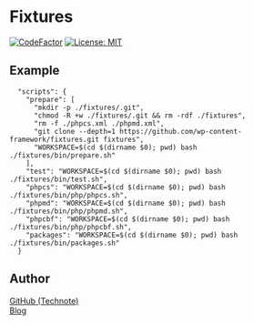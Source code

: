 # Fixtures

[![CodeFactor](https://www.codefactor.io/repository/github/wp-content-framework/fixtures/badge)](https://www.codefactor.io/repository/github/wp-content-framework/fixtures)
[![License: MIT](https://img.shields.io/badge/License-MIT-blue.svg)](https://github.com/technote-space/jquery.marker-animation/blob/master/LICENSE)

<!-- START doctoc -->
<!-- END doctoc -->

## Example
```
  "scripts": {
    "prepare": [
      "mkdir -p ./fixtures/.git",
      "chmod -R +w ./fixtures/.git && rm -rdf ./fixtures",
      "rm -f ./phpcs.xml ./phpmd.xml",
      "git clone --depth=1 https://github.com/wp-content-framework/fixtures.git fixtures",
      "WORKSPACE=$(cd $(dirname $0); pwd) bash ./fixtures/bin/prepare.sh"
    ],
    "test": "WORKSPACE=$(cd $(dirname $0); pwd) bash ./fixtures/bin/test.sh",
    "phpcs": "WORKSPACE=$(cd $(dirname $0); pwd) bash ./fixtures/bin/php/phpcs.sh",
    "phpmd": "WORKSPACE=$(cd $(dirname $0); pwd) bash ./fixtures/bin/php/phpmd.sh",
    "phpcbf": "WORKSPACE=$(cd $(dirname $0); pwd) bash ./fixtures/bin/php/phpcbf.sh",
    "packages": "WORKSPACE=$(cd $(dirname $0); pwd) bash ./fixtures/bin/packages.sh"
  }
```

## Author
[GitHub (Technote)](https://github.com/technote-space)  
[Blog](https://technote.space)

